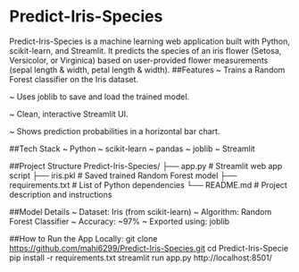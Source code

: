 # Predict-Iris-Species
Predict-Iris-Species is a machine learning web application built with Python, scikit-learn, and Streamlit. It predicts the species of an iris flower (Setosa, Versicolor, or Virginica) based on user-provided flower measurements (sepal length &amp; width, petal length &amp; width).
##Features
~ Trains a Random Forest classifier on the Iris dataset.

~ Uses joblib to save and load the trained model.

~ Clean, interactive Streamlit UI.

~ Shows prediction probabilities in a horizontal bar chart.

##Tech Stack
~ Python
~ scikit-learn
~ pandas
~ joblib
~ Streamlit

##Project Structure
Predict-Iris-Species/
├── app.py                # Streamlit web app script
├── iris.pkl              # Saved trained Random Forest model
├── requirements.txt      # List of Python dependencies
└── README.md             # Project description and instructions

##Model Details
~ Dataset: Iris (from scikit-learn)
~ Algorithm: Random Forest Classifier
~ Accuracy: ~97%
~ Exported using: joblib

##How to Run the App Locally:
git clone https://github.com/mahi6299/Predict-Iris-Species.git
cd Predict-Iris-Specie
pip install -r requirements.txt
streamlit run app.py
http://localhost:8501/
